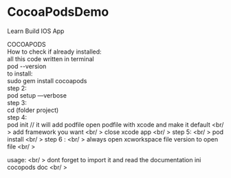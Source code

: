 # CocoaPodsDemo
Learn Build IOS App

COCOAPODS <br />
How to check if already installed: <br />
all this code written in terminal <br />
pod --version <br />
to install: <br />
sudo gem install cocoapods <br />
step 2: <br />
pod setup —verbose <br />
step 3: <br />
cd (folder project) <br />
step 4: <br />
pod init // it will add podfile
open podfile with xcode and make it default <br/ >
add framework you want <br/ >
close xcode app <br/ >
step 5: <br/ >
pod install <br/ >
step 6 : <br/ >
always open xcworkspace file version to open file <br/ >

usage: <br/ >
dont forget to import it and read the documentation ini cocopods doc <br/ >
